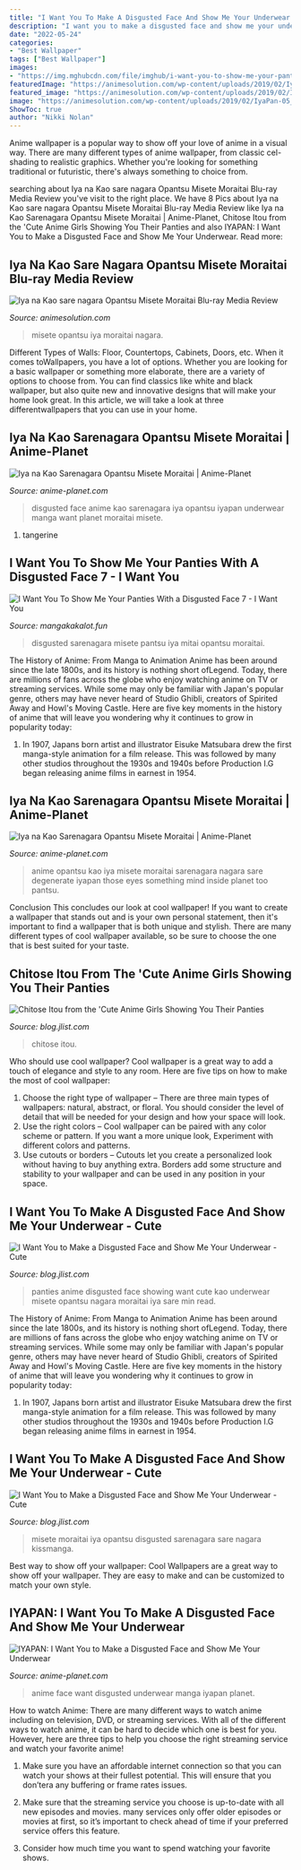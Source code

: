 ```yaml
---
title: "I Want You To Make A Disgusted Face And Show Me Your Underwear Wiki - Chitose Itou From The &#039;cute Anime Girls Showing You Their Panties"
description: "I want you to make a disgusted face and show me your underwear"
date: "2022-05-24"
categories:
- "Best Wallpaper"
tags: ["Best Wallpaper"]
images:
- "https://img.mghubcdn.com/file/imghub/i-want-you-to-show-me-your-panties-with-a-disgusted-face/7/3.jpg"
featuredImage: "https://animesolution.com/wp-content/uploads/2019/02/IyaPan-05_00.29_2019.02.02_00.53.53_stitch-768x862.jpg"
featured_image: "https://animesolution.com/wp-content/uploads/2019/02/IyaPan-05_00.29_2019.02.02_00.53.53_stitch-768x862.jpg"
image: "https://animesolution.com/wp-content/uploads/2019/02/IyaPan-05_00.29_2019.02.02_00.53.53_stitch-768x862.jpg"
ShowToc: true
author: "Nikki Nolan"
---
```



Anime wallpaper is a popular way to show off your love of anime in a visual way. There are many different types of anime wallpaper, from classic cel-shading to realistic graphics. Whether you're looking for something traditional or futuristic, there's always something to choice from.

	

		
searching about Iya na Kao sare nagara Opantsu Misete Moraitai Blu-ray Media Review you've visit to the right place. We have 8 Pics about Iya na Kao sare nagara Opantsu Misete Moraitai Blu-ray Media Review like Iya na Kao Sarenagara Opantsu Misete Moraitai | Anime-Planet, Chitose Itou from the &#039;Cute Anime Girls Showing You Their Panties and also IYAPAN: I Want You to Make a Disgusted Face and Show Me Your Underwear. Read more:
		
    
## Iya Na Kao Sare Nagara Opantsu Misete Moraitai Blu-ray Media Review

<img loading=lazy src="https://animesolution.com/wp-content/uploads/2019/02/IyaPan-05_00.29_2019.02.02_00.53.53_stitch-768x862.jpg" onerror="this.onerror=null;this.src='https://tse2.mm.bing.net/th?id=OIP.d4VwLwZgv-KK0QhwsTAfeQHaIU&amp;pid=15.1';" alt="Iya na Kao sare nagara Opantsu Misete Moraitai Blu-ray Media Review">

_Source: animesolution.com_

>misete opantsu iya moraitai nagara. 

	

Different Types of Walls: Floor, Countertops, Cabinets, Doors, etc.
When it comes toWallpapers, you have a lot of options. Whether you are looking for a basic wallpaper or something more elaborate, there are a variety of options to choose from. You can find classics like white and black wallpaper, but also quite new and innovative designs that will make your home look great. In this article, we will take a look at three differentwallpapers that you can use in your home.

    
## Iya Na Kao Sarenagara Opantsu Misete Moraitai | Anime-Planet

<img loading=lazy src="https://www.anime-planet.com/images/manga/covers/thumbs/iyapan-i-want-you-to-make-a-disgusted-face-and-show-me-your-underwear-39573.jpg?t=1562433801" onerror="this.onerror=null;this.src='https://tse3.mm.bing.net/th?id=OIP.bNktVWL_QjjUfwajO_11AQAAAA&amp;pid=15.1';" alt="Iya na Kao Sarenagara Opantsu Misete Moraitai | Anime-Planet">

_Source: anime-planet.com_

>disgusted face anime kao sarenagara iya opantsu iyapan underwear manga want planet moraitai misete. 

	

1. tangerine 

    
## I Want You To Show Me Your Panties With A Disgusted Face 7 - I Want You

<img loading=lazy src="https://img.mghubcdn.com/file/imghub/i-want-you-to-show-me-your-panties-with-a-disgusted-face/7/3.jpg" onerror="this.onerror=null;this.src='https://tse3.mm.bing.net/th?id=OIP.XQfVSFK1zW1uoCogyWt_GQHaKk&amp;pid=15.1';" alt="I Want You To Show Me Your Panties With a Disgusted Face 7 - I Want You">

_Source: mangakakalot.fun_

>disgusted sarenagara misete pantsu iya mitai opantsu moraitai. 

	

The History of Anime: From Manga to Animation
Anime has been around since the late 1800s, and its history is nothing short ofLegend. Today, there are millions of fans across the globe who enjoy watching anime on TV or streaming services. While some may only be familiar with Japan's popular genre, others may have never heard of Studio Ghibli, creators of Spirited Away and Howl's Moving Castle. Here are five key moments in the history of anime that will leave you wondering why it continues to grow in popularity today:
1) In 1907, Japans born artist and illustrator Eisuke Matsubara drew the first manga-style animation for a film release. This was followed by many other studios throughout the 1930s and 1940s before Production I.G began releasing anime films in earnest in 1954.

    
## Iya Na Kao Sarenagara Opantsu Misete Moraitai | Anime-Planet

<img loading=lazy src="https://www.anime-planet.com/images/anime/screenshots/iya-na-kao-sarenagara-opantsu-misete-moraitai-11280-1.jpg" onerror="this.onerror=null;this.src='https://tse3.mm.bing.net/th?id=OIP.CrhkHC1-MQacNmaNSMJvKAHaEK&amp;pid=15.1';" alt="Iya na Kao Sarenagara Opantsu Misete Moraitai | Anime-Planet">

_Source: anime-planet.com_

>anime opantsu kao iya misete moraitai sarenagara nagara sare degenerate iyapan those eyes something mind inside planet too pantsu. 

	

Conclusion
This concludes our look at cool wallpaper! If you want to create a wallpaper that stands out and is your own personal statement, then it's important to find a wallpaper that is both unique and stylish. There are many different types of cool wallpaper available, so be sure to choose the one that is best suited for your taste.

    
## Chitose Itou From The &#039;Cute Anime Girls Showing You Their Panties

<img loading=lazy src="https://ahegao.b-cdn.net/wp-content/uploads/2018/05/Chitose-Itou-featured-image.jpg" onerror="this.onerror=null;this.src='https://tse1.mm.bing.net/th?id=OIP.1JuW8TCy6k8AsK49vtO08gHaDt&amp;pid=15.1';" alt="Chitose Itou from the &#039;Cute Anime Girls Showing You Their Panties">

_Source: blog.jlist.com_

>chitose itou. 

	

Who should use cool wallpaper?
Cool wallpaper is a great way to add a touch of elegance and style to any room. Here are five tips on how to make the most of cool wallpaper: 
1) Choose the right type of wallpaper – There are three main types of wallpapers: natural, abstract, or floral. You should consider the level of detail that will be needed for your design and how your space will look. 
2) Use the right colors – Cool wallpaper can be paired with any color scheme or pattern. If you want a more unique look, Experiment with different colors and patterns. 
3) Use cutouts or borders – Cutouts let you create a personalized look without having to buy anything extra. Borders add some structure and stability to your wallpaper and can be used in any position in your space.

    
## I Want You To Make A Disgusted Face And Show Me Your Underwear - Cute

<img loading=lazy src="https://ahegao.b-cdn.net/wp-content/uploads/2018/01/Iya-na-Kao-Sare-Nagara-Opantsu-Misete-Moraitai.jpg" onerror="this.onerror=null;this.src='https://tse4.mm.bing.net/th?id=OIP.88R78K7XA7XBZUZfTEYbcgHaDt&amp;pid=15.1';" alt="I Want You to Make a Disgusted Face and Show Me Your Underwear - Cute">

_Source: blog.jlist.com_

>panties anime disgusted face showing want cute kao underwear misete opantsu nagara moraitai iya sare min read. 

	

The History of Anime: From Manga to Animation
Anime has been around since the late 1800s, and its history is nothing short ofLegend. Today, there are millions of fans across the globe who enjoy watching anime on TV or streaming services. While some may only be familiar with Japan's popular genre, others may have never heard of Studio Ghibli, creators of Spirited Away and Howl's Moving Castle. Here are five key moments in the history of anime that will leave you wondering why it continues to grow in popularity today:
1) In 1907, Japans born artist and illustrator Eisuke Matsubara drew the first manga-style animation for a film release. This was followed by many other studios throughout the 1930s and 1940s before Production I.G began releasing anime films in earnest in 1954.

    
## I Want You To Make A Disgusted Face And Show Me Your Underwear - Cute

<img loading=lazy src="https://ahegao.b-cdn.net/wp-content/uploads/2018/01/Iya-na-Kao-Sare-Nagara-Opantsu-Misete-Moraitai-I-Want-You-To-Make-a-Disgusted-Face-and-Show-Me-Your-Underwear-art-book-0010-768x1104.jpg" onerror="this.onerror=null;this.src='https://tse2.mm.bing.net/th?id=OIP.L59lcXBbjwv-8wfdRPzBxAHaKp&amp;pid=15.1';" alt="I Want You to Make a Disgusted Face and Show Me Your Underwear - Cute">

_Source: blog.jlist.com_

>misete moraitai iya opantsu disgusted sarenagara sare nagara kissmanga. 

	

Best way to show off your wallpaper:
Cool Wallpapers are a great way to show off your wallpaper. They are easy to make and can be customized to match your own style.

    
## IYAPAN: I Want You To Make A Disgusted Face And Show Me Your Underwear

<img loading=lazy src="https://www.anime-planet.com/images/manga/covers/iyapan-i-want-you-to-make-a-disgusted-face-and-show-me-your-underwear-39573.jpg" onerror="this.onerror=null;this.src='https://tse3.mm.bing.net/th?id=OIP.9nRqu3lG-xMtJYv5qtQ8_QAAAA&amp;pid=15.1';" alt="IYAPAN: I Want You to Make a Disgusted Face and Show Me Your Underwear">

_Source: anime-planet.com_

>anime face want disgusted underwear manga iyapan planet. 

	

How to watch Anime: There are many different ways to watch anime including on television, DVD, or streaming services.
With all of the different ways to watch anime, it can be hard to decide which one is best for you. However, here are three tips to help you choose the right streaming service and watch your favorite anime!
1. Make sure you have an affordable internet connection so that you can watch your shows at their fullest potential. This will ensure that you don’tera any buffering or frame rates issues.

2. Make sure that the streaming service you choose is up-to-date with all new episodes and movies. many services only offer older episodes or movies at first, so it’s important to check ahead of time if your preferred service offers this feature.

3. Consider how much time you want to spend watching your favorite shows.

